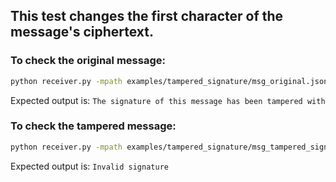 ## This test changes the first character of the message's ciphertext.

### To check the original message:

```bash
python receiver.py -mpath examples/tampered_signature/msg_original.json
```

Expected output is: `The signature of this message has been tampered with`

### To check the tampered message:

```bash
python receiver.py -mpath examples/tampered_signature/msg_tampered_signature.json
```

Expected output is: `Invalid signature`
